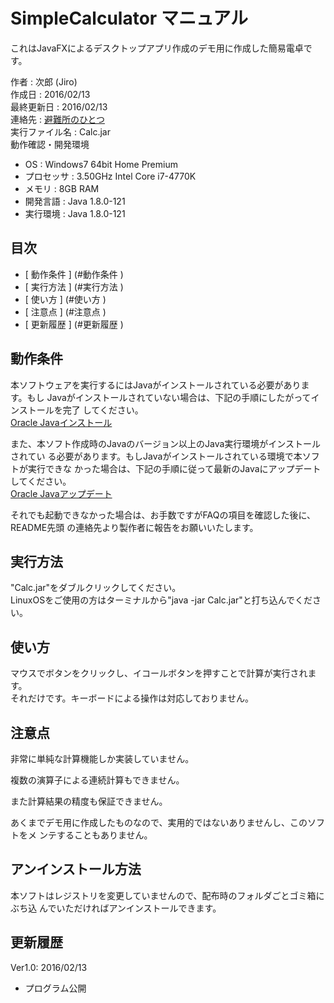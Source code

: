 SimpleCalculator マニュアル
===============================================================================

これはJavaFXによるデスクトップアプリ作成のデモ用に作成した簡易電卓です。

作者           : 次郎 (Jiro)  
作成日         : 2016/02/13  
最終更新日     : 2016/02/13  
連絡先         : [避難所のひとつ](http://ashelter.blog.fc2.com/)  
実行ファイル名 : Calc.jar  
動作確認・開発環境  
- OS           : Windows7 64bit Home Premium
- プロセッサ   : 3.50GHz Intel Core i7-4770K
- メモリ       : 8GB RAM
- 開発言語     : Java 1.8.0-121
- 実行環境     : Java 1.8.0-121

## 目次 ########################################################################

- [ 動作条件 ] (#動作条件 )
- [ 実行方法 ] (#実行方法 )
- [ 使い方   ] (#使い方   )
- [ 注意点   ] (#注意点   )
- [ 更新履歴 ] (#更新履歴 )

## 動作条件 ####################################################################

本ソフトウェアを実行するにはJavaがインストールされている必要があります。もし
Javaがインストールされていない場合は、下記の手順にしたがってインストールを完了
してください。  
[Oracle Javaインストール](https://www.java.com/ja/download/help/download_options.xml)  

また、本ソフト作成時のJavaのバージョン以上のJava実行環境がインストールされてい
る必要があります。もしJavaがインストールされている環境で本ソフトが実行できな
かった場合は、下記の手順に従って最新のJavaにアップデートしてください。  
[Oracle Javaアップデート](https://java.com/ja/download/)  

それでも起動できなかった場合は、お手数ですがFAQの項目を確認した後に、README先頭
の連絡先より製作者に報告をお願いいたします。

## 実行方法 ####################################################################

"Calc.jar"をダブルクリックしてください。  
LinuxOSをご使用の方はターミナルから"java -jar Calc.jar"と打ち込んでください。

## 使い方 ######################################################################

マウスでボタンをクリックし、イコールボタンを押すことで計算が実行されます。  
それだけです。キーボードによる操作は対応しておりません。

## 注意点 ######################################################################

非常に単純な計算機能しか実装していません。

複数の演算子による連続計算もできません。

また計算結果の精度も保証できません。

あくまでデモ用に作成したものなので、実用的ではないありませんし、このソフトをメ
ンテすることもありません。

## アンインストール方法 ########################################################

本ソフトはレジストリを変更していませんので、配布時のフォルダごとゴミ箱にぶち込
んでいただければアンインストールできます。

## 更新履歴 ####################################################################

Ver1.0: 2016/02/13
- プログラム公開
